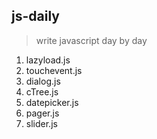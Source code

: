 ## js-daily
> write javascript day by day


1. lazyload.js
2. touchevent.js
3. dialog.js
4. cTree.js
5. datepicker.js
6. pager.js
7. slider.js


